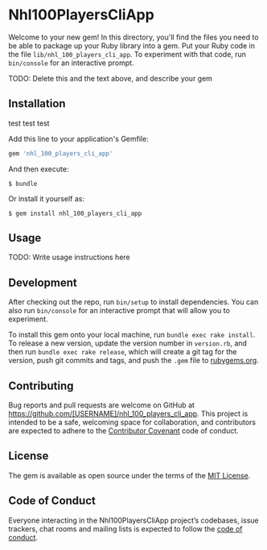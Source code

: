 # Nhl100PlayersCliApp

Welcome to your new gem! In this directory, you'll find the files you need to be able to package up your Ruby library into a gem. Put your Ruby code in the file `lib/nhl_100_players_cli_app`. To experiment with that code, run `bin/console` for an interactive prompt.

TODO: Delete this and the text above, and describe your gem

## Installation

test test test 

Add this line to your application's Gemfile:

```ruby
gem 'nhl_100_players_cli_app'
```

And then execute:

    $ bundle

Or install it yourself as:

    $ gem install nhl_100_players_cli_app

## Usage

TODO: Write usage instructions here

## Development

After checking out the repo, run `bin/setup` to install dependencies. You can also run `bin/console` for an interactive prompt that will allow you to experiment.

To install this gem onto your local machine, run `bundle exec rake install`. To release a new version, update the version number in `version.rb`, and then run `bundle exec rake release`, which will create a git tag for the version, push git commits and tags, and push the `.gem` file to [rubygems.org](https://rubygems.org).

## Contributing

Bug reports and pull requests are welcome on GitHub at https://github.com/[USERNAME]/nhl_100_players_cli_app. This project is intended to be a safe, welcoming space for collaboration, and contributors are expected to adhere to the [Contributor Covenant](http://contributor-covenant.org) code of conduct.

## License

The gem is available as open source under the terms of the [MIT License](https://opensource.org/licenses/MIT).

## Code of Conduct

Everyone interacting in the Nhl100PlayersCliApp project’s codebases, issue trackers, chat rooms and mailing lists is expected to follow the [code of conduct](https://github.com/[USERNAME]/nhl_100_players_cli_app/blob/master/CODE_OF_CONDUCT.md).
